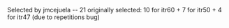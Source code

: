 Selected by jmcejuela -- 21 originally selected: 10 for itr60 + 7 for itr50 + 4 for itr47 (due to repetitions bug)
